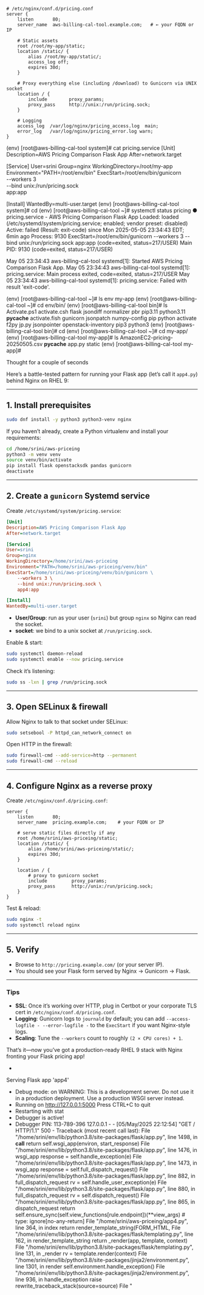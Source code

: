 ```
# /etc/nginx/conf.d/pricing.conf
server {
    listen       80;
    server_name  aws-billing-cal-tool.example.com;   # ← your FQDN or IP

    # Static assets
    root /root/my-app/static;
    location /static/ {
        alias /root/my-app/static/;
        access_log off;
        expires 30d;
    }

    # Proxy everything else (including /download) to Gunicorn via UNIX socket
    location / {
        include        proxy_params;
        proxy_pass     http://unix:/run/pricing.sock;
    }

    # Logging
    access_log  /var/log/nginx/pricing_access.log  main;
    error_log   /var/log/nginx/pricing_error.log warn;
}
```
















(env) [root@aws-billing-cal-tool system]# cat pricing.service
[Unit]
Description=AWS Pricing Comparison Flask App
After=network.target

[Service]
User=srini
Group=nginx
WorkingDirectory=/root/my-app
Environment="PATH=/root/env/bin"
ExecStart=/root/env/bin/gunicorn \
    --workers 3 \
    --bind unix:/run/pricing.sock \
    app:app

[Install]
WantedBy=multi-user.target
(env) [root@aws-billing-cal-tool system]# cd
(env) [root@aws-billing-cal-tool ~]# systemctl status pricing
● pricing.service - AWS Pricing Comparison Flask App
   Loaded: loaded (/etc/systemd/system/pricing.service; enabled; vendor preset: disabled)
   Active: failed (Result: exit-code) since Mon 2025-05-05 23:34:43 EDT; 6min ago
  Process: 9130 ExecStart=/root/env/bin/gunicorn --workers 3 --bind unix:/run/pricing.sock app:app (code=exited, status=217/USER)
 Main PID: 9130 (code=exited, status=217/USER)

May 05 23:34:43 aws-billing-cal-tool systemd[1]: Started AWS Pricing Comparison Flask App.
May 05 23:34:43 aws-billing-cal-tool systemd[1]: pricing.service: Main process exited, code=exited, status=217/USER
May 05 23:34:43 aws-billing-cal-tool systemd[1]: pricing.service: Failed with result 'exit-code'.


(env) [root@aws-billing-cal-tool ~]# ls
env  my-app
(env) [root@aws-billing-cal-tool ~]# cd env/bin/
(env) [root@aws-billing-cal-tool bin]# ls
Activate.ps1  activate.csh   flask     jsondiff     normalizer           pbr   pip3.11  python3.11
__pycache__   activate.fish  gunicorn  jsonpatch    numpy-config         pip   python
activate      f2py           jp.py     jsonpointer  openstack-inventory  pip3  python3
(env) [root@aws-billing-cal-tool bin]# cd
(env) [root@aws-billing-cal-tool ~]# cd my-app/
(env) [root@aws-billing-cal-tool my-app]# ls
AmazonEC2-pricing-20250505.csv  __pycache__  app.py  static
(env) [root@aws-billing-cal-tool my-app]#


Thought for a couple of seconds


Here’s a battle-tested pattern for running your Flask app (let’s call it `app4.py`) behind Nginx on RHEL 9:

---

## 1. Install prerequisites

```bash
sudo dnf install -y python3 python3-venv nginx
```

If you haven’t already, create a Python virtualenv and install your requirements:

```bash
cd /home/srini/aws-priceing
python3 -m venv venv
source venv/bin/activate
pip install flask openstacksdk pandas gunicorn
deactivate
```

---

## 2. Create a `gunicorn` Systemd service

Create `/etc/systemd/system/pricing.service`:

```ini
[Unit]
Description=AWS Pricing Comparison Flask App
After=network.target

[Service]
User=srini
Group=nginx
WorkingDirectory=/home/srini/aws-priceing
Environment="PATH=/home/srini/aws-priceing/venv/bin"
ExecStart=/home/srini/aws-priceing/venv/bin/gunicorn \
    --workers 3 \
    --bind unix:/run/pricing.sock \
    app4:app

[Install]
WantedBy=multi-user.target
```

* **User/Group**: run as your user (`srini`) but group `nginx` so Nginx can read the socket.
* **socket**: we bind to a unix socket at `/run/pricing.sock`.

Enable & start:

```bash
sudo systemctl daemon-reload
sudo systemctl enable --now pricing.service
```

Check it’s listening:

```bash
sudo ss -lxn | grep /run/pricing.sock
```

---

## 3. Open SELinux & firewall

Allow Nginx to talk to that socket under SELinux:

```bash
sudo setsebool -P httpd_can_network_connect on
```

Open HTTP in the firewall:

```bash
sudo firewall-cmd --add-service=http --permanent
sudo firewall-cmd --reload
```

---

## 4. Configure Nginx as a reverse proxy

Create `/etc/nginx/conf.d/pricing.conf`:

```nginx
server {
    listen       80;
    server_name  pricing.example.com;    # your FQDN or IP

    # serve static files directly if any
    root /home/srini/aws-priceing/static;
    location /static/ {
        alias /home/srini/aws-priceing/static/;
        expires 30d;
    }

    location / {
        # proxy to gunicorn socket
        include         proxy_params;
        proxy_pass      http://unix:/run/pricing.sock;
    }
}
```

Test & reload:

```bash
sudo nginx -t
sudo systemctl reload nginx
```

---

## 5. Verify

* Browse to `http://pricing.example.com/` (or your server IP).
* You should see your Flask form served by Nginx → Gunicorn → Flask.

---

### Tips

* **SSL**: Once it’s working over HTTP, plug in Certbot or your corporate TLS cert in `/etc/nginx/conf.d/pricing.conf`.
* **Logging**: Gunicorn logs to `journald` by default; you can add `--access-logfile - --error-logfile -` to the `ExecStart` if you want Nginx-style logs.
* **Scaling**: Tune the `--workers` count to roughly `(2 × CPU cores) + 1`.

That’s it—now you’ve got a production-ready RHEL 9 stack with Nginx fronting your Flask pricing app!
















*

Serving Flask app 'app4'
 * Debug mode: on
WARNING: This is a development server. Do not use it in a production deployment. Use a production WSGI server instead.
 * Running on http://127.0.0.1:5000
Press CTRL+C to quit
 * Restarting with stat
 * Debugger is active!
 * Debugger PIN: 113-789-396
127.0.0.1 - - [05/May/2025 22:12:54] "GET / HTTP/1.1" 500 -
Traceback (most recent call last):
  File "/home/srini/env/lib/python3.8/site-packages/flask/app.py", line 1498, in __call__
    return self.wsgi_app(environ, start_response)
  File "/home/srini/env/lib/python3.8/site-packages/flask/app.py", line 1476, in wsgi_app
    response = self.handle_exception(e)
  File "/home/srini/env/lib/python3.8/site-packages/flask/app.py", line 1473, in wsgi_app
    response = self.full_dispatch_request()
  File "/home/srini/env/lib/python3.8/site-packages/flask/app.py", line 882, in full_dispatch_request
    rv = self.handle_user_exception(e)
  File "/home/srini/env/lib/python3.8/site-packages/flask/app.py", line 880, in full_dispatch_request
    rv = self.dispatch_request()
  File "/home/srini/env/lib/python3.8/site-packages/flask/app.py", line 865, in dispatch_request
    return self.ensure_sync(self.view_functions[rule.endpoint])(**view_args)  # type: ignore[no-any-return]
  File "/home/srini/aws-priceing/app4.py", line 364, in index
    return render_template_string(FORM_HTML,
  File "/home/srini/env/lib/python3.8/site-packages/flask/templating.py", line 162, in render_template_string
    return _render(app, template, context)
  File "/home/srini/env/lib/python3.8/site-packages/flask/templating.py", line 131, in _render
    rv = template.render(context)
  File "/home/srini/env/lib/python3.8/site-packages/jinja2/environment.py", line 1301, in render
    self.environment.handle_exception()
  File "/home/srini/env/lib/python3.8/site-packages/jinja2/environment.py", line 936, in handle_exception
    raise rewrite_traceback_stack(source=source)
  File "<template>", line 17, in top-level template code
TypeError: url_for() takes 2 positional arguments but 3 were given


<img src="{{ url_for('static', filename='loading.gif') }}" alt="Loading..." />
